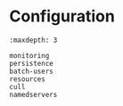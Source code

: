 # Configuration

```{toctree}
:maxdepth: 3

monitoring
persistence
batch-users
resources
cull
namedservers
```
